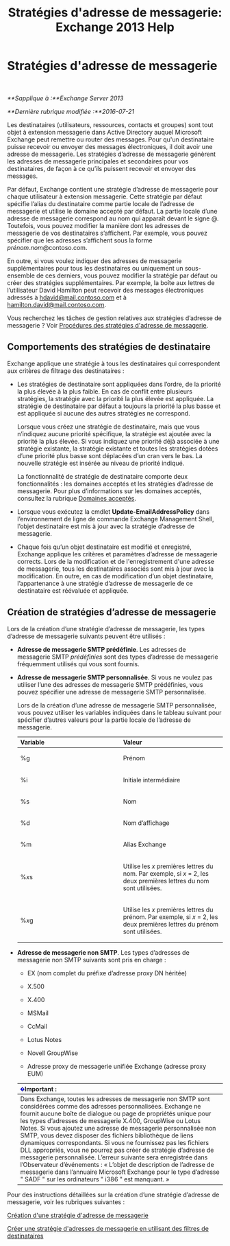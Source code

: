 ﻿---
title: "Stratégies d'adresse de messagerie: Exchange 2013 Help"
TOCTitle: Stratégies d'adresse de messagerie
ms:assetid: b63b63bb-6faf-4337-8441-50bc64b49bb8
ms:mtpsurl: https://technet.microsoft.com/fr-fr/library/Bb232171(v=EXCHG.150)
ms:contentKeyID: 50478911
ms.date: 05/23/2018
mtps_version: v=EXCHG.150
ms.translationtype: MT
---

# Stratégies d'adresse de messagerie

 

_**Sapplique à :**Exchange Server 2013_

_**Dernière rubrique modifiée :**2016-07-21_

Les destinataires (utilisateurs, ressources, contacts et groupes) sont tout objet à extension messagerie dans Active Directory auquel Microsoft Exchange peut remettre ou router des messages. Pour qu'un destinataire puisse recevoir ou envoyer des messages électroniques, il doit avoir une adresse de messagerie. Les stratégies d’adresse de messagerie génèrent les adresses de messagerie principales et secondaires pour vos destinataires, de façon à ce qu’ils puissent recevoir et envoyer des messages.

Par défaut, Exchange contient une stratégie d’adresse de messagerie pour chaque utilisateur à extension messagerie. Cette stratégie par défaut spécifie l’alias du destinataire comme partie locale de l’adresse de messagerie et utilise le domaine accepté par défaut. La partie locale d’une adresse de messagerie correspond au nom qui apparaît devant le signe @. Toutefois, vous pouvez modifier la manière dont les adresses de messagerie de vos destinataires s’affichent. Par exemple, vous pouvez spécifier que les adresses s’affichent sous la forme *prénom*.*nom*@contoso.com.

En outre, si vous voulez indiquer des adresses de messagerie supplémentaires pour tous les destinataires ou uniquement un sous-ensemble de ces derniers, vous pouvez modifier la stratégie par défaut ou créer des stratégies supplémentaires. Par exemple, la boîte aux lettres de l’utilisateur David Hamilton peut recevoir des messages électroniques adressés à hdavid@mail.contoso.com et à hamilton.david@mail.contoso.com.

Vous recherchez les tâches de gestion relatives aux stratégies d’adresse de messagerie ? Voir [Procédures des stratégies d'adresse de messagerie](email-address-policy-procedures-exchange-2013-help.md).

## Comportements des stratégies de destinataire

Exchange applique une stratégie à tous les destinataires qui correspondent aux critères de filtrage des destinataires :

  - Les stratégies de destinataire sont appliquées dans l’ordre, de la priorité la plus élevée à la plus faible. En cas de conflit entre plusieurs stratégies, la stratégie avec la priorité la plus élevée est appliquée. La stratégie de destinataire par défaut a toujours la priorité la plus basse et est appliquée si aucune des autres stratégies ne correspond.
    
    Lorsque vous créez une stratégie de destinataire, mais que vous n’indiquez aucune priorité spécifique, la stratégie est ajoutée avec la priorité la plus élevée. Si vous indiquez une priorité déjà associée à une stratégie existante, la stratégie existante et toutes les stratégies dotées d’une priorité plus basse sont déplacées d’un cran vers le bas. La nouvelle stratégie est insérée au niveau de priorité indiqué.
    
    La fonctionnalité de stratégie de destinataire comporte deux fonctionnalités : les domaines acceptés et les stratégies d’adresse de messagerie. Pour plus d’informations sur les domaines acceptés, consultez la rubrique [Domaines acceptés](accepted-domains-exchange-2013-help.md).

  - Lorsque vous exécutez la cmdlet **Update-EmailAddressPolicy** dans l’environnement de ligne de commande Exchange Management Shell, l’objet destinataire est mis à jour avec la stratégie d’adresse de messagerie.

  - Chaque fois qu’un objet destinataire est modifié et enregistré, Exchange applique les critères et paramètres d’adresse de messagerie corrects. Lors de la modification et de l'enregistrement d'une adresse de messagerie, tous les destinataires associés sont mis à jour avec la modification. En outre, en cas de modification d’un objet destinataire, l’appartenance à une stratégie d’adresse de messagerie de ce destinataire est réévaluée et appliquée.

## Création de stratégies d’adresse de messagerie

Lors de la création d’une stratégie d’adresse de messagerie, les types d’adresse de messagerie suivants peuvent être utilisés :

  - **Adresse de messagerie SMTP prédéfinie**. Les adresses de messagerie SMTP *prédéfinies* sont des types d’adresse de messagerie fréquemment utilisés qui vous sont fournis.

  - **Adresse de messagerie SMTP personnalisée**. Si vous ne voulez pas utiliser l’une des adresses de messagerie SMTP prédéfinies, vous pouvez spécifier une adresse de messagerie SMTP personnalisée.
    
    Lors de la création d’une adresse de messagerie SMTP personnalisée, vous pouvez utiliser les variables indiquées dans le tableau suivant pour spécifier d’autres valeurs pour la partie locale de l’adresse de messagerie.
    
    
    <table>
    <colgroup>
    <col style="width: 50%" />
    <col style="width: 50%" />
    </colgroup>
    <thead>
    <tr class="header">
    <th>Variable</th>
    <th>Valeur</th>
    </tr>
    </thead>
    <tbody>
    <tr class="odd">
    <td><p>%g</p></td>
    <td><p>Prénom</p></td>
    </tr>
    <tr class="even">
    <td><p>%i</p></td>
    <td><p>Initiale intermédiaire</p></td>
    </tr>
    <tr class="odd">
    <td><p>%s</p></td>
    <td><p>Nom</p></td>
    </tr>
    <tr class="even">
    <td><p>%d</p></td>
    <td><p>Nom d’affichage</p></td>
    </tr>
    <tr class="odd">
    <td><p>%m</p></td>
    <td><p>Alias Exchange</p></td>
    </tr>
    <tr class="even">
    <td><p>%<em>x</em>s</p></td>
    <td><p>Utilise les <em>x</em> premières lettres du nom. Par exemple, si <em>x</em> = 2, les deux premières lettres du nom sont utilisées.</p></td>
    </tr>
    <tr class="odd">
    <td><p>%<em>x</em>g</p></td>
    <td><p>Utilise les <em>x</em> premières lettres du prénom. Par exemple, si <em>x</em> = 2, les deux premières lettres du prénom sont utilisées.</p></td>
    </tr>
    </tbody>
    </table>


  - **Adresse de messagerie non SMTP**. Les types d’adresses de messagerie non SMTP suivants sont pris en charge :
    
      - EX (nom complet du préfixe d’adresse proxy DN héritée)
    
      - X.500
    
      - X.400
    
      - MSMail
    
      - CcMail
    
      - Lotus Notes
    
      - Novell GroupWise
    
      - Adresse proxy de messagerie unifiée Exchange (adresse proxy EUM)
    
    <table>
    <thead>
    <tr class="header">
    <th><img src="images/JJ159813.important(EXCHG.150).gif" title="Important" alt="Important" />Important :</th>
    </tr>
    </thead>
    <tbody>
    <tr class="odd">
    <td>Dans Exchange, toutes les adresses de messagerie non SMTP sont considérées comme des adresses personnalisées. Exchange ne fournit aucune boîte de dialogue ou page de propriétés unique pour les types d’adresses de messagerie X.400, GroupWise ou Lotus Notes. Si vous ajoutez une adresse de messagerie personnalisée non SMTP, vous devez disposer des fichiers bibliothèque de liens dynamiques correspondants. Si vous ne fournissez pas les fichiers DLL appropriés, vous ne pourrez pas créer de stratégie d’adresse de messagerie personnalisée. L’erreur suivante sera enregistrée dans l’Observateur d’événements : « L’objet de description de l’adresse de messagerie dans l’annuaire Microsoft Exchange pour le type d’adresse &quot; SADF &quot; sur les ordinateurs &quot; i386 &quot; est manquant. »</td>
    </tr>
    </tbody>
    </table>


Pour des instructions détaillées sur la création d’une stratégie d’adresse de messagerie, voir les rubriques suivantes :

[Création d'une stratégie d'adresse de messagerie](create-an-email-address-policy-exchange-2013-help.md)

[Créer une stratégie d'adresses de messagerie en utilisant des filtres de destinataires](create-an-email-address-policy-by-using-recipient-filters-exchange-2013-help.md)

